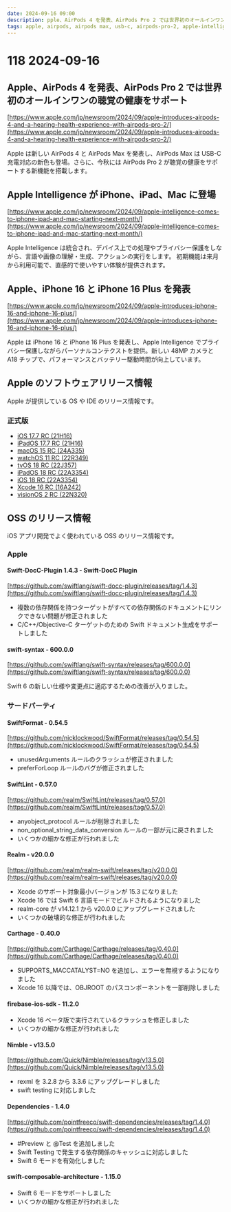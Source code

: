 ```yaml
---
date: 2024-09-16 09:00
description: pple、AirPods 4 を発表、AirPods Pro 2 では世界初のオールインワンの聴覚の健康をサポート、Apple Intelligence が iPhone、iPad、Mac に登場、ほか
tags: apple, airpods, airpods max, usb-c, airpods-pro-2, apple-intelligence, iphone, ipados, macos, watchos, tvos, xcode, visionos, swift-docc-plugin, swift, swift-testing, swift-syntax, swiftformat, swiftlint, realm, carthage, firebase-ios-sdk, nimble, swift-dependencies, swift-composable-architecture
---
```

# 118 2024-09-16

## Apple、AirPods 4 を発表、AirPods Pro 2 では世界初のオールインワンの聴覚の健康をサポート

[https://www.apple.com/jp/newsroom/2024/09/apple-introduces-airpods-4-and-a-hearing-health-experience-with-airpods-pro-2/](https://www.apple.com/jp/newsroom/2024/09/apple-introduces-airpods-4-and-a-hearing-health-experience-with-airpods-pro-2/)

Apple は新しい AirPods 4 と AirPods Max を発表し、AirPods Max は USB-C 充電対応の新色も登場。さらに、今秋には AirPods Pro 2 が聴覚の健康をサポートする新機能を搭載します。

## Apple Intelligence が iPhone、iPad、Mac に登場

[https://www.apple.com/jp/newsroom/2024/09/apple-intelligence-comes-to-iphone-ipad-and-mac-starting-next-month/](https://www.apple.com/jp/newsroom/2024/09/apple-intelligence-comes-to-iphone-ipad-and-mac-starting-next-month/)

Apple Intelligence は統合され、デバイス上での処理やプライバシー保護をしながら、言語や画像の理解・生成、アクションの実行をします。
初期機能は来月から利用可能で、直感的で使いやすい体験が提供されます。

## Apple、iPhone 16 と iPhone 16 Plus を発表

[https://www.apple.com/jp/newsroom/2024/09/apple-introduces-iphone-16-and-iphone-16-plus/](https://www.apple.com/jp/newsroom/2024/09/apple-introduces-iphone-16-and-iphone-16-plus/)

Apple は iPhone 16 と iPhone 16 Plus を発表し、Apple Intelligence でプライバシー保護しながらパーソナルコンテクストを提供。新しい 48MP カメラと A18 チップで、パフォーマンスとバッテリー駆動時間が向上しています。

## Apple のソフトウェアリリース情報

Apple が提供している OS や IDE のリリース情報です。

### 正式版

- [iOS 17.7 RC (21H16)](https://developer.apple.com/news/releases/?id=09092024h)
- [iPadOS 17.7 RC (21H16)](https://developer.apple.com/news/releases/?id=09092024g)
- [macOS 15 RC (24A335)](https://developer.apple.com/news/releases/?id=09092024f)
- [watchOS 11 RC (22R349)](https://developer.apple.com/news/releases/?id=09092024e)
- [tvOS 18 RC (22J357)](https://developer.apple.com/news/releases/?id=09092024d)
- [iPadOS 18 RC (22A3354)](https://developer.apple.com/news/releases/?id=09092024b)
- [iOS 18 RC (22A3354)](https://developer.apple.com/news/releases/?id=09092024a)
- [Xcode 16 RC (16A242)](https://developer.apple.com/news/releases/?id=09092024i)
- [visionOS 2 RC (22N320)](https://developer.apple.com/news/releases/?id=09092024f)

## OSS のリリース情報

iOS アプリ開発でよく使われている OSS のリリース情報です。

### Apple

#### Swift-DocC-Plugin 1.4.3 - Swift-DocC Plugin

[https://github.com/swiftlang/swift-docc-plugin/releases/tag/1.4.3](https://github.com/swiftlang/swift-docc-plugin/releases/tag/1.4.3)

- 複数の依存関係を持つターゲットがすべての依存関係のドキュメントにリンクできない問題が修正されました
- C/C++/Objective-C ターゲットのための Swift ドキュメント生成をサポートしました

#### swift-syntax - 600.0.0

[https://github.com/swiftlang/swift-syntax/releases/tag/600.0.0](https://github.com/swiftlang/swift-syntax/releases/tag/600.0.0)

Swift 6 の新しい仕様や変更点に適応するための改善が入りました。

### サードパーティ

#### SwiftFormat - 0.54.5

[https://github.com/nicklockwood/SwiftFormat/releases/tag/0.54.5](https://github.com/nicklockwood/SwiftFormat/releases/tag/0.54.5)

- unusedArguments ルールのクラッシュが修正されました
- preferForLoop ルールのバグが修正されました

#### SwiftLint - 0.57.0

[https://github.com/realm/SwiftLint/releases/tag/0.57.0](https://github.com/realm/SwiftLint/releases/tag/0.57.0)

- anyobject_protocol ルールが削除されました
- non_optional_string_data_conversion ルールの一部が元に戻されました
- いくつかの細かな修正が行われました

#### Realm - v20.0.0

[https://github.com/realm/realm-swift/releases/tag/v20.0.0](https://github.com/realm/realm-swift/releases/tag/v20.0.0)

- Xcode のサポート対象最小バージョンが 15.3 になりました
- Xcode 16 では Swift 6 言語モードでビルドされるようになりました
- realm-core が v14.12.1 から v20.0.0 にアップグレードされました
- いくつかの破壊的な修正が行われました

#### Carthage - 0.40.0

[https://github.com/Carthage/Carthage/releases/tag/0.40.0](https://github.com/Carthage/Carthage/releases/tag/0.40.0)

- SUPPORTS_MACCATALYST=NO を追加し、エラーを無視するようになりました
- Xcode 16 以降では、OBJROOT のパスコンポーネントを一部削除しました

#### firebase-ios-sdk - 11.2.0

- Xcode 16 ベータ版で実行されているクラッシュを修正しました 
- いくつかの細かな修正が行われました

#### Nimble - v13.5.0

[https://github.com/Quick/Nimble/releases/tag/v13.5.0](https://github.com/Quick/Nimble/releases/tag/v13.5.0)

- rexml を 3.2.8 から 3.3.6 にアップグレードしました
- swift testing に対応しました

#### Dependencies - 1.4.0

[https://github.com/pointfreeco/swift-dependencies/releases/tag/1.4.0](https://github.com/pointfreeco/swift-dependencies/releases/tag/1.4.0)

- #Preview と @Test を追加しました
- Swift Testing で発生する依存関係のキャッシュに対応しました
- Swift 6 モードを有効化しました


#### swift-composable-architecture - 1.15.0

- Swift 6 モードをサポートしました
- いくつかの細かな修正が行われました